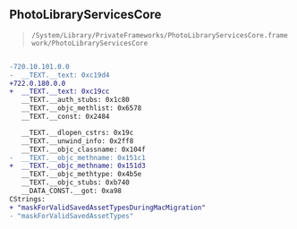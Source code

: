 ## PhotoLibraryServicesCore

> `/System/Library/PrivateFrameworks/PhotoLibraryServicesCore.framework/PhotoLibraryServicesCore`

```diff

-720.10.101.0.0
-  __TEXT.__text: 0xc19d4
+722.0.180.0.0
+  __TEXT.__text: 0xc19cc
   __TEXT.__auth_stubs: 0x1c80
   __TEXT.__objc_methlist: 0x6578
   __TEXT.__const: 0x2484

   __TEXT.__dlopen_cstrs: 0x19c
   __TEXT.__unwind_info: 0x2ff8
   __TEXT.__objc_classname: 0x104f
-  __TEXT.__objc_methname: 0x151c1
+  __TEXT.__objc_methname: 0x151d3
   __TEXT.__objc_methtype: 0x4b5e
   __TEXT.__objc_stubs: 0xb740
   __DATA_CONST.__got: 0xa98
CStrings:
+ "maskForValidSavedAssetTypesDuringMacMigration"
- "maskForValidSavedAssetTypes"

```
